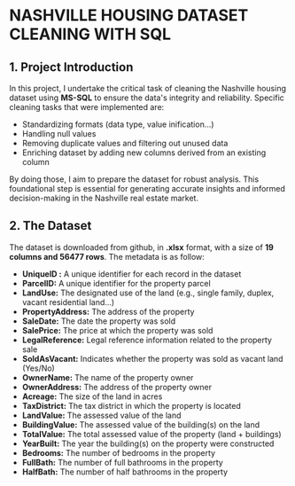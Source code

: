 # NASHVILLE HOUSING DATASET CLEANING WITH SQL
## 1. Project Introduction
In this project, I undertake the critical task of cleaning the Nashville housing dataset using **MS-SQL** to ensure the data's integrity and reliability.
Specific cleaning tasks that were implemented are:
- Standardizing formats (data type, value inification...)
- Handling null values
- Removing duplicate values and filtering out unused data
- Enriching dataset by adding new columns derived from an existing column

By doing those, I aim to prepare the dataset for robust analysis. This foundational step is essential for generating accurate insights and informed decision-making in the Nashville real estate market.

## 2. The Dataset
The dataset is downloaded from github, in **.xlsx** format, with a size of **19 columns and 56477 rows**.
The metadata is as follow:
- **UniqueID :** A unique identifier for each record in the dataset
- **ParcelID:** A unique identifier for the property parcel
- **LandUse:** The designated use of the land (e.g., single family, duplex, vacant residential land...)
- **PropertyAddress:** The address of the property
- **SaleDate:** The date the property was sold
- **SalePrice:** The price at which the property was sold
- **LegalReference:** Legal reference information related to the property sale
- **SoldAsVacant:** Indicates whether the property was sold as vacant land (Yes/No)
- **OwnerName:** The name of the property owner
- **OwnerAddress:** The address of the property owner
- **Acreage:** The size of the land in acres
- **TaxDistrict:** The tax district in which the property is located
- **LandValue:** The assessed value of the land
- **BuildingValue:** The assessed value of the building(s) on the land
- **TotalValue:** The total assessed value of the property (land + buildings)
- **YearBuilt:** The year the building(s) on the property were constructed
- **Bedrooms:** The number of bedrooms in the property
- **FullBath:** The number of full bathrooms in the property
- **HalfBath:** The number of half bathrooms in the property

